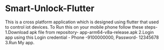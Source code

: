 # Smart-Unlock-Flutter
This  is a cross platform application which  is designed using  flutter that used to control iot devices.
To Run this on your mobile phone follow these steps-
1.Download apk file from repository- app-arm64-v8a-release.apk
2.Login app using this Login credential - Phone -9100000000, Password- 12345678
3.Run My app.
